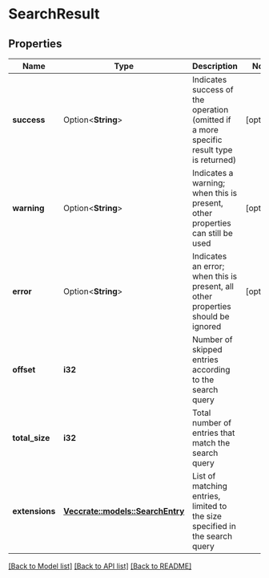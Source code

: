 # SearchResult

## Properties

| Name           | Type                                                  | Description                                                                             | Notes      |
| -------------- | ----------------------------------------------------- | --------------------------------------------------------------------------------------- | ---------- |
| **success**    | Option<**String**>                                    | Indicates success of the operation (omitted if a more specific result type is returned) | [optional] |
| **warning**    | Option<**String**>                                    | Indicates a warning; when this is present, other properties can still be used           | [optional] |
| **error**      | Option<**String**>                                    | Indicates an error; when this is present, all other properties should be ignored        | [optional] |
| **offset**     | **i32**                                               | Number of skipped entries according to the search query                                 |
| **total_size** | **i32**                                               | Total number of entries that match the search query                                     |
| **extensions** | [**Vec<crate::models::SearchEntry>**](SearchEntry.md) | List of matching entries, limited to the size specified in the search query             |

[[Back to Model list]](../README.md#documentation-for-models) [[Back to API list]](../README.md#documentation-for-api-endpoints) [[Back to README]](../README.md)
